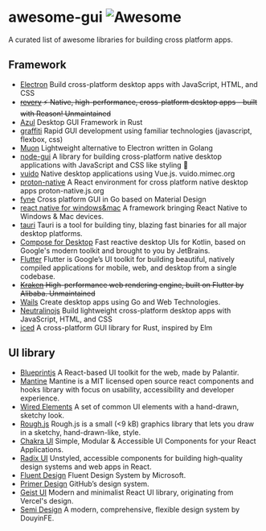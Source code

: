 # awesome-gui ![Awesome](https://cdn.rawgit.com/sindresorhus/awesome/d7305f38d29fed78fa85652e3a63e154dd8e8829/media/badge.svg)

A curated list of awesome libraries for building cross platform apps.

## Framework

- [Electron](https://github.com/electron/electron) Build cross-platform desktop apps with JavaScript, HTML, and CSS
- ~~[revery](https://github.com/revery-ui/revery) ⚡️ Native, high-performance, cross-platform desktop apps - built with Reason! Unmaintained~~
- [Azul](https://github.com/maps4print/azul) Desktop GUI Framework in Rust
- [graffiti](https://github.com/cztomsik/graffiti) Rapid GUI development using familiar technologies (javascript, flexbox, css)
- [Muon](https://github.com/ImVexed/muon) Lightweight alternative to Electron written in Golang
- [node-gui](https://github.com/nodegui/nodegui) A library for building cross-platform native desktop applications with JavaScript and CSS like styling 🚀
- [vuido](https://github.com/mimecorg/vuido) Native desktop applications using Vue.js. vuido.mimec.org
- [proton-native](https://github.com/kusti8/proton-native) A React environment for cross platform native desktop apps proton-native.js.org
- [fyne](https://github.com/fyne-io/fyne) Cross platform GUI in Go based on Material Design
- [react native for windows&mac](https://github.com/microsoft/react-native-windows) A framework bringing React Native to Windows & Mac devices.
- [tauri](https://github.com/tauri-apps/tauri) Tauri is a tool for building tiny, blazing fast binaries for all major desktop platforms.
- [Compose for Desktop](https://www.jetbrains.com/lp/compose/) Fast reactive desktop UIs for Kotlin, based on Google's modern toolkit and brought to you by JetBrains.
- [Flutter](https://flutter.dev/) Flutter is Google’s UI toolkit for building beautiful, natively compiled applications for mobile, web, and desktop from a single codebase.
- ~~[Kraken](https://openkraken.com/) High-performance web rendering engine, built on Flutter by Alibaba. Unmaintained~~
- [Wails](https://github.com/wailsapp/wails) Create desktop apps using Go and Web Technologies.
- [Neutralinojs](https://github.com/neutralinojs/neutralinojs) Build lightweight cross-platform desktop apps with JavaScript, HTML, and CSS
- [iced](https://github.com/iced-rs/iced) A cross-platform GUI library for Rust, inspired by Elm

## UI library

- [Blueprintjs](https://blueprintjs.com/) A React-based UI toolkit for the web, made by Palantir.
- [Mantine](https://mantine.dev/) Mantine is a MIT licensed open source react components and hooks library with focus on usability, accessibility and developer experience.
- [Wired Elements](https://wiredjs.com/) A set of common UI elements with a hand-drawn, sketchy look.
- [Rough.js](https://github.com/rough-stuff/rough) Rough.js is a small (<9 kB) graphics library that lets you draw in a sketchy, hand-drawn-like, style.
- [Chakra UI](https://github.com/chakra-ui/chakra-ui) Simple, Modular & Accessible UI Components for your React Applications.
- [Radix UI](https://github.com/radix-ui/primitives) Unstyled, accessible components for building high‑quality design systems and web apps in React.
- [Fluent Design](https://github.com/microsoft/fluentui) Fluent Design System by Microsoft.
- [Primer Design](https://primer.style/react/getting-started) GitHub’s design system.
- [Geist UI](https://github.com/geist-org/geist-ui) Modern and minimalist React UI library, originating from Vercel's design.
- [Semi Design](https://semi.design/en-US/) A modern, comprehensive, flexible design system by DouyinFE.
